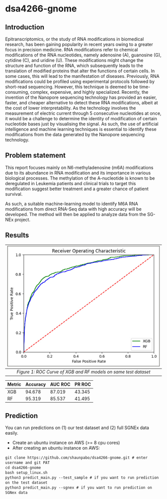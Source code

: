 # dsa4266-gnome

## Introduction
Epitranscriptomics, or the study of RNA modifications in biomedical research, has been gaining popularity in recent years owing to a greater focus in precision medicine. RNA modifications refer to chemical modifications of the RNA nucleotides, namely adenosine (A), guanosine (G), cytidine (C), and uridine (U). These modifications might change the structure and function of the RNA, which subsequently leads to the translation of modified proteins that alter the functions of certain cells. In some cases, this will lead to the manifestation of diseases. Previously, RNA modifications could be profiled using experimental protocols followed by short-read sequencing. However, this technique is deemed to be time-consuming, complex, expensive, and highly specialized. Recently, the invention of the Nanopore sequencing technology has provided an easier, faster, and cheaper alternative to detect these RNA modifications, albeit at the cost of lower interpretability. As the technology involves the measurement of electric current through 5 consecutive nucleotides at once, it would be a challenge to determine the identity of modification of certain nucleotide bases just by visualising the signal. As such, the use of artificial intelligence and machine learning techniques is essential to identify these modifications from the data generated by the Nanopore sequencing technology.

## Problem statement
This report focuses mainly on N6-methyladenosine (m6A) modifications due to its abundance in RNA modification and its importance in various biological processes. The methylation of the A-nucleotide is known to be deregulated in Leukemia patients and clinical trials to target this modification suggest better treatment and a greater chance of patient survival.

As such, a suitable machine-learning model to identify M6A RNA modifications from direct RNA-Seq data with high accuracy will be developed. The method will then be applied to analyze data from the SG-NEx project.

## Results
| ![Figure 1](images/figure1.jpg) | 
|:--:| 
| *Figure 1: ROC Curve of XGB and RF models on same test dataset* |

Metric | Accuracy | AUC ROC | PR ROC
--- | --- | --- | ---
XGB | 94.678 | 87.019 | 43.345
RF | 95.319 | 85.537 | 41.495

## Prediction
You can run predictions on (1) our test dataset and (2) full SGNEx data easily.

* Create an ubuntu instance on AWS (>= 8 cpu cores)
* After creating an ubuntu instance on AWS:
```
git clone https://github.com/shaunpabo/dsa4266-gnome.git # enter username and git PAT
cd dsa4266-gnome
bash setup_linux.sh
python3 predict_main.py --test_sample # if you want to run prediction on the test dataset
python3 predict_main.py --sgnex # if you want to run prediction on SGNex data
```